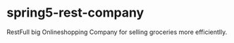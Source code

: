 # spring5-rest-company
RestFull big Onlineshopping Company for selling groceries more efficientlly.


